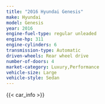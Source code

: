 ```yaml
---
title: "2016 Hyundai Genesis"
make: Hyundai
model: Genesis
year: 2016
engine-fuel-type: regular unleaded
engine-hp: 311
engine-cylinders: 6
transmission-type: Automatic
driven-wheels: Rear wheel drive
number-of-doors: 4
market-category: Luxury,Performance
vehicle-size: Large
vehicle-style: Sedan
---
```


{{< car_info >}}
